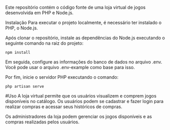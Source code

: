 Este repositório contém o código fonte de uma loja virtual de jogos desenvolvida em PHP e Node.js.

Instalação
Para executar o projeto localmente, é necessário ter instalado o PHP, o Node.js.

Após clonar o repositório, instale as dependências do Node.js executando o seguinte comando na raiz do projeto:

````
npm install
````

Em seguida, configure as informações do banco de dados no arquivo .env. Você pode usar o arquivo .env-example como base para isso.

Por fim, inicie o servidor PHP executando o comando:

````
php artisan serve
````

#Uso
A loja virtual permite que os usuários visualizem e comprem jogos disponíveis no catálogo. Os usuários podem se cadastrar e fazer login para realizar compras e acessar seus históricos de compras.

Os administradores da loja podem gerenciar os jogos disponíveis e as compras realizadas pelos usuários.
